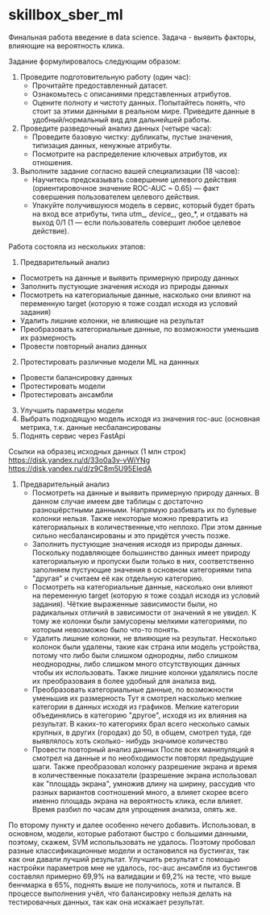 # skillbox_sber_ml
Финальная работа введение в data science. Задача - выявить факторы, влияющие на вероятность клика.

Задание формулировалось следующим образом:


  1. Проведите подготовительную работу (один час):
     - Прочитайте предоставленный датасет.
     - Ознакомьтесь с описаниями представленных атрибутов.
     - Оцените полноту и чистоту данных. Попытайтесь понять, что стоит за этими данными в реальном мире. Приведите данные в удобный/нормальный вид для дальнейшей работы.
  2. Проведите разведочный анализ данных (четыре часа):
     - Проведите базовую чистку: дубликаты, пустые значения, типизация данных, ненужные атрибуты.
     - Посмотрите на распределение ключевых атрибутов, их отношения.
  3. Выполните задание согласно вашей специализации (18 часов):
     - Научитесь предсказывать совершение целевого действия (ориентировочное значение ROC-AUC ~ 0.65) — факт совершения пользователем целевого действия.
     - Упакуйте получившуюся модель в сервис, который будет брать на вход все атрибуты, типа utm_*, device_*, geo_*, и отдавать на выход 0/1 (1 — если пользователь совершит любое целевое действие).

Работа состояла из нескольких этапов:

1. Предварительный анализ
  - Посмотреть на данные и выявить примерную природу данных
  - Заполнить пустующие значения исходя из природы данных
  - Посмотреть на категориальные данные, насколько они влияют на переменную target (которую я тоже создал исходя из условий задания)
  - Удалить лишние колонки, не влияющие на результат
  - Преобразовать категориальные данные, по возможности уменьшив их размерность
  - Провести повторный анализ данных
2. Протестировать различные модели ML на даннных
  - Провести балансировку данных
  - Протестировать модели
  - Протестировать ансамбли   
3. Улучшить параметры модели
4. Выбрать подходящую модель исходя из значения roc-auc (основная метрика, т.к. данные несбалансированы
5. Поднять сервис через FastApi

Ссылки на образец исходных данных (1 млн строк)
https://disk.yandex.ru/d/33o0a3v-vWiYNg
https://disk.yandex.ru/d/z9C8m5U95EIedA

1. Предварительный анализ
   - Посмотреть на данные и выявить примерную природу данных.
      В данном случае имеем две таблицы с достаточно разношёрстными данными. Напрямую разбивать их по булевые колонки нельзя. Также некоторые можно превратить из категориальных в количественные,что неплохо. При этом данные сильно несбалансированы и это придётся учесть позже.
   - Заполнить пустующие значения исходя из природы данных.
      Поскольку подавляющее большинство данных имеет природу категориальную и пропуски были только в них, соответственно заполняем пустующие значения в основном категориями типа "другая" и считаем её как отдельную категорию.
   - Посмотреть на категориальные данные, насколько они влияют на переменную target (которую я тоже создал исходя из условий задания).
      Чёткие выраженные зависимости были, но радикальных отличий в зависимости от значений я не увидел. К тому же колонки были замусорены мелкими категориями, по которым невозможно было что-то понять.
   - Удалить лишние колонки, не влияющие на результат.
      Несколько колонок были удалены, такие как страна или модель устройства, потому что либо были слишком однородны, либо слишком неоднородны, либо слишком много отсутствующих данных чтобы их использовать. Также лишние колонки удалялись после их преобразоваия в более удобный для анализа вид.
   - Преобразовать категориальные данные, по возможности уменьшив их размерность
      Тут я смотрел насколько мелкие категории в данных исходя из графиков. Мелкие категории объединялись в категорию "другое", исходя из их влияния на результат. В каких-то категориях брал всего несколько самых крупных, в других (городах) до 50, в общем, смотрел туда, где выявлялось хоть сколько-  нибудь значимое количество
   - Провести повторный анализ данных
      После всех манипуляций я смотрел на данные и по необходимости повторял предыдущие шаги. Также преобразовал колонку разрешение экрана и время в количественные показатели (разрешение экрана использовал как "площадь экрана", умножив длину на ширину, рассудив что разных вариантов соотношений много, а влияет скорее всего именно площадь экрана на вероятность клика, если влияет. Время разбил по часам для упрощения анализа, опять же.

По второму пункту и далее особенно нечего добавить. Использовал, в основном, модели, которые работают быстро с большими данными, поэтому, скажем, SVM испольльзовать не удалось. Поэтому пробовал разные классификационные модели и остановился на бустингах, так как они давали лучший результат. Улучшить результат с помощью настройки параметров мне не удалось, roc-auc ансамбля из бустингов составлял примерно 69,9% на валидации и 69,2% на тесте, что выше бенчмарка в 65%, поднять выше не получилось, хотя и пытался. В процессе выполнения учёл, что балансировку нельзя делать на тестировачных данных, так как она искажает результат.
   

